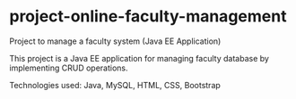 # project-online-faculty-management
Project to manage a faculty system (Java EE Application)

This project is a Java EE application for managing faculty database by implementing CRUD operations.

Technologies used: Java, MySQL, HTML, CSS, Bootstrap
